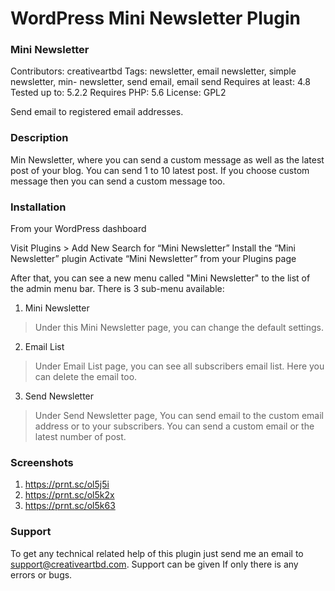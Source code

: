 # WordPress Mini Newsletter Plugin

### Mini Newsletter
Contributors: creativeartbd
Tags: newsletter, email newsletter, simple newsletter, min- newsletter, send email, email send
Requires at least: 4.8
Tested up to: 5.2.2
Requires PHP: 5.6
License: GPL2

Send email to registered email addresses.

### Description
Min Newsletter, where you can send a custom message as well as the latest post of your blog.  You can send 1 to 10 latest post. If you choose custom message then you can send a custom message too. 

### Installation
From your WordPress dashboard

Visit Plugins > Add New
Search for “Mini Newsletter”
Install the “Mini Newsletter” plugin
Activate “Mini Newsletter” from your Plugins page

After that, you can see a new menu called \"Mini Newsletter\" to the list of the admin menu bar. There is 3 sub-menu available:

1) Mini Newsletter
> Under this Mini Newsletter page, you can change the default settings. 
2) Email List
> Under Email List page, you can see all subscribers email list. Here you can delete the email too. 
3) Send Newsletter
> Under Send Newsletter page, You can send email to the custom email address or to your subscribers. You can send a custom email or the latest number of post. 

### Screenshots
1. https://prnt.sc/ol5j5i
2. https://prnt.sc/ol5k2x
3. https://prnt.sc/ol5k63

### Support
To get any technical related help of this plugin just send me an email to support@creativeartbd.com. Support can be given If only there is any errors or bugs. 
